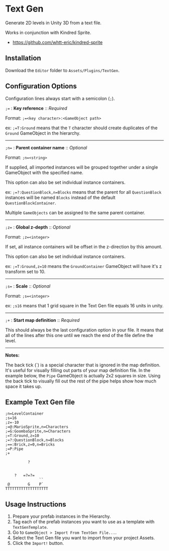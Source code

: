 Text Gen
========

Generate 2D levels in Unity 3D from a text file.

Works in conjunction with Kindred Sprite.
* https://github.com/whtt-eric/kindred-sprite

Installation
------------

Download the `Editor` folder to `Assets/Plugins/TextGen`.


Configuration Options
---------------------

Configuration lines always start with a semicolon (`;`).

`;=` : **Key reference** :: _Required_

Format: `;=<key character>:<GameObject path>`

ex: `;=T:Ground` means that the `T` character should create duplicates of the `Ground` GameObject in the hierarchy.

---

`;n=` : **Parent container name** :: _Optional_

Format: `;n=<string>`

If supplied, all imported instances will be grouped together under a single GameObject with the specified name.

This option can also be set individual instance containers.

ex: `;=?:QuestionBlock,n=Blocks` means that the parent for all `QuestionBlock` instances will be named `Blocks` instead of the default `QuestionBlockContainer`.

Multiple `GameObjects` can be assigned to the same parent container.

---

`;z=` : **Global z-depth** :: _Optional_

Format: `;z=<integer>`

If set, all instance containers will be offset in the z-direction by this amount.

This option can also be set individual instance containers.

ex: `;=T:Ground,z=10` means the `GroundContainer` GameObject will have it's z transform set to 10.

---

`;s=` : **Scale** :: _Optional_

Format: `;s=<integer>`

ex: `;s16` means that 1 grid square in the Text Gen file equals 16 units in unity.

---

`;+` : **Start map definition** :: _Required_

This should always be the last configuration option in your file. It means that all of the lines after this one until we reach the end of the file define the level.

---

**Notes:**

The back tick (\`) is a special character that is ignored in the map definition. It's useful for visually filling out parts of your map definition file.
In the example below, the `Pipe` GameObject is actually 2x2 squares in size. Using the back tick to visually fill out the rest of the pipe helps show how much space it takes up.


Example Text Gen file
----------------------

```
;n=LevelContainer
;s=16
;z=-10
;=@:MarioSprite,n=Characters
;=G:GoombaSprite,n=Characters
;=T:Ground,z=10
;=?:QuestionBlock,n=Blocks
;==:Brick,z=0,n=Bricks
;=P:Pipe
;+

          ?


    ?   =?=?=
               ``
 @        G    P`
TTTTTTTTTTTTTTTTTTT

```


Usage Instructions
------------------

1. Prepare your prefab instances in the Hierarchy.
2. Tag each of the prefab instances you want to use as a template with `TextGenTemplate`.
3. Go to `GameObject > Import From TextGen File...`.
4. Select the Text Gen file you want to import from your project Assets.
5. Click the `Import!` button.

